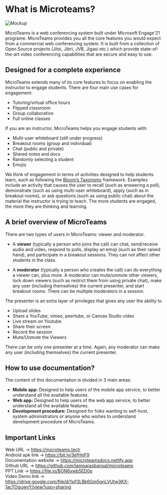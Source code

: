 # What is Microteams?

![Mockup](https://i.ibb.co/R9ysR3Z/mockup.jpg)

MicroTeams is a web conferencing system built under Microsoft Engage'21 programe.
MicroTeams provides you all the core features you would expect from a commercial web conferencing system. It is built from a collection of Open Source projects (Jitsi, Jibri, JVB, Jigasi etc.) which provide state-of-the-art video conferencing capabilities that are secure and easy to use.

## Designed for a complete experience

MicroTeams extends many of its core features to focus on enabling the instructor to engage students. There are four main use cases for engagement:

* Tutoring/virtual office hours
* Flipped classroom
* Group collaboration
* Full online classes

If you are an instructor, MicroTeams helps you engage students with:

* Multi-user whiteboard (still under progress)
* Breakout rooms (group and individual)
* Chat (public and private)
* Shared notes and docs
* Randomly selecting a student
* Emojis

We think of engagement in terms of activities designed to help students learn, such as following the <a href="https://en.wikipedia.org/wiki/Bloom's_taxonomy">Bloom’s Taxonomy</a> framework. Examples include an activity that causes the user to recall (such as answering a poll), demonstrate (such as using multi-user whiteboard), apply (such as in breakout rooms), or ask questions (such as using public chat) about the material the instructor is trying to teach. The more students are engaged, the more they are thinking and learning.

## A brief overview of MicroTeams

There are two types of users in MicroTeams: viewer and moderator.

* A <b>viewer</b> (typically a person who joins the call) can chat, send/receive audio and video, respond to polls, display an emoji (such as their raised hand), and participate in a breakout sessions. They can not affect other students in the class.

* A <b>moderator</b> (typically a person who creates the call) can do everything a viewer can, plus more. A moderator can mute/unmute other viewers, lock down viewers (such as restrict them from using private chat), make any user (including themselves) the current presenter, and start breakout rooms. There can be multiple moderators in a session.

The presenter is an extra layer of privileges that gives any user the ability to

* Upload slides
* Share a YouTube, vimeo, peertube, or Canvas Studio video
* Live stream on Youtube
* Share their screen
* Record the session
* Mute/Unmute the Viewers

There can be only one presenter at a time. Again, any moderator can make any user (including themselves) the current presenter.

## How to use documentation?
The content of this documentation is divided in 3 main areas:
* <b>Mobile app:</b> Designed to help users of the mobile app service, to better understand all the available features.
* <b>Web app:</b> Designed to help users of the web app service, to better understand all the available features.
* <b>Development procedure:</b> Designed for folks wanting to self-host, system administrators or anyone who wishes to understand development procedure of MicroTeams.

## Important Links 

Web URL -> https://microteams.tech <br/>
Android apk link -> https://bit.ly/3efHnF9 <br/>
Documentation website -> https://microteamsdocs.netlify.app <br/>
Github URL -> https://github.com/iamparasbansal/microteams <br/>
PPT Link -> https://file.io/BON6xwb5ED0p <br/>
Video Demo link -> https://drive.google.com/file/d/1sif3LBk6Gm5gnLVUtw3KX-1acTOguwyY/view?usp=sharing <br/>


